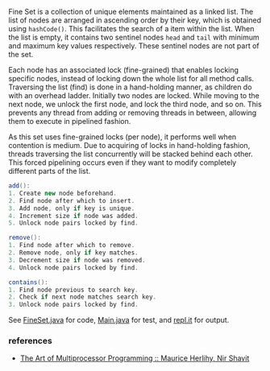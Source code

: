 Fine Set is a collection of unique elements
maintained as a linked list. The list of nodes
are arranged in ascending order by their key,
which is obtained using `hashCode()`. This
facilitates the search of a item within the
list. When the list is empty, it contains two
sentinel nodes `head` and `tail` with minimum
and maximum key values respectively. These
sentinel nodes are not part of the set.

Each node has an associated lock (fine-grained)
that enables locking specific nodes, instead of
locking down the whole list for all method
calls. Traversing the list (find) is done in
a hand-holding manner, as children do with an
overhead ladder. Initially two nodes are locked.
While moving to the next node, we unlock the
first node, and lock the third node, and so on.
This prevents any thread from adding or
removing threads in between, allowing them to
execute in pipelined fashion.

As this set uses fine-grained locks (per node),
it performs well when contention is medium. Due
to acquiring of locks in hand-holding fashion,
threads traversing the list concurrently will
be stacked behind each other. This forced
pipelining occurs even if they want to modify
completely different parts of the list.

```java
add():
1. Create new node beforehand.
2. Find node after which to insert.
3. Add node, only if key is unique.
4. Increment size if node was added.
5. Unlock node pairs locked by find.
```

```java
remove():
1. Find node after which to remove.
2. Remove node, only if key matches.
3. Decrement size if node was removed.
4. Unlock node pairs locked by find.
```

```java
contains():
1. Find node previous to search key.
2. Check if next node matches search key.
3. Unlock node pairs locked by find.
```

See [FineSet.java] for code, [Main.java] for test, and [repl.it] for output.

[FineSet.java]: https://repl.it/@wolfram77/fine-set#FineSet.java
[Main.java]: https://repl.it/@wolfram77/fine-set#Main.java
[repl.it]: https://fine-set.wolfram77.repl.run


### references

- [The Art of Multiprocessor Programming :: Maurice Herlihy, Nir Shavit](https://dl.acm.org/doi/book/10.5555/2385452)

